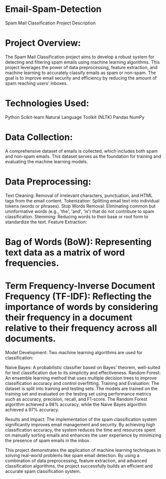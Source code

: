 # Email-Spam-Detection

Spam Mail Classification Project Description
# Project Overview:
The Spam Mail Classification project aims to develop a robust system for detecting and filtering spam emails using machine learning algorithms. This project leverages the power of data preprocessing, feature extraction, and machine learning to accurately classify emails as spam or non-spam. The goal is to improve email security and efficiency by reducing the amount of spam reaching users' inboxes.

# Technologies Used:

Python
Scikit-learn
Natural Language Toolkit (NLTK)
Pandas
NumPy

# Data Collection:
A comprehensive dataset of emails is collected, which includes both spam and non-spam emails. This dataset serves as the foundation for training and evaluating the machine learning models.

# Data Preprocessing:

Text Cleaning: Removal of irrelevant characters, punctuation, and HTML tags from the email content.
Tokenization: Splitting email text into individual tokens (words or phrases).
Stop Words Removal: Eliminating common but uninformative words (e.g., 'the', 'and', 'is') that do not contribute to spam classification.
Stemming: Reducing words to their base or root form to standardize the text.
Feature Extraction:

# Bag of Words (BoW): Representing text data as a matrix of word frequencies.
# Term Frequency-Inverse Document Frequency (TF-IDF): Reflecting the importance of words by considering their frequency in a document relative to their frequency across all documents.

Model Development:
Two machine learning algorithms are used for classification:

Naive Bayes: A probabilistic classifier based on Bayes' theorem, well-suited for text classification due to its simplicity and effectiveness.
Random Forest: An ensemble learning method that uses multiple decision trees to improve classification accuracy and control overfitting.
Training and Evaluation:
The dataset is split into training and testing sets. The models are trained on the training set and evaluated on the testing set using performance metrics such as accuracy, precision, recall, and F1-score. The Random Forest algorithm achieved a 98% accuracy, while the Naive Bayes algorithm achieved a 97% accuracy.

 
Results and Impact:
The implementation of the spam classification system significantly improves email management and security. By achieving high classification accuracy, the system reduces the time and resources spent on manually sorting emails and enhances the user experience by minimizing the presence of spam emails in the inbox.


This project demonstrates the application of machine learning techniques in solving real-world problems like spam email detection. By using a combination of data preprocessing, feature extraction, and advanced classification algorithms, the project successfully builds an efficient and accurate spam classification system.

